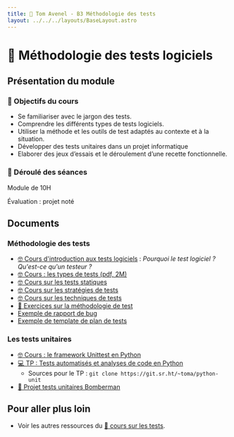 ```yaml
---
title: 🧪 Tom Avenel - B3 Méthodologie des tests
layout: ../../../layouts/BaseLayout.astro
---
```


# 🧪 Méthodologie des tests logiciels

## Présentation du module

### 🎯 Objectifs du cours

- Se familiariser avec le jargon des tests. 
- Comprendre les différents types de tests logiciels. 
- Utiliser la méthode et les outils de test adaptés au contexte et à la situation.
- Développer des tests unitaires dans un projet informatique
- Elaborer des jeux d’essais et le déroulement d’une recette fonctionnelle. 

### 📅 Déroulé des séances

Module de 10H

Évaluation : projet noté

## Documents

### Méthodologie des tests

- [🤓 Cours d'introduction aux tests logiciels](/cours/tests/methodo/cours-introduction-tests) : _Pourquoi le test logiciel ?_ _Qu'est-ce qu'un testeur ?_
- [🤓 Cours : les types de tests (pdf, 2M)](/cours/tests/methodo/cours-tests.pdf) <!-- TODO -->
- [🤓 Cours sur les tests statiques](/cours/tests/methodo/test-statique)
- [🤓 Cours sur les stratégies de tests](/cours/tests/methodo/cours-strategies-tests)
- [🤓 Cours sur les techniques de tests](/cours/tests/methodo/techniques-tests)
- [📝 Exercices sur la méthodologie de test](/cours/tests/methodo/exercices_methodo_tests)
- [Exemple de rapport de bug](/cours/tests/methodo/exemple-rapport-bug)
- [Exemple de template de plan de tests](/cours/tests/methodo/exemple-template-plan-tests)

### Les tests unitaires

- [🤓 Cours : le framework Unittest en Python](/cours/tests/unit/python/cours-python-unittest)
- [💻 TP : Tests automatisés et analyses de code en Python](/cours/tests/unit/python/tp-python-tests)
  - Sources pour le TP : `git clone https://git.sr.ht/~toma/python-unit`
- [📌 Projet tests unitaires Bomberman](/cours/tests/unit/projet_bomberman_tests_unit)

## Pour aller plus loin

- Voir les autres ressources du [🧪 cours sur les tests](/cours/tests).
